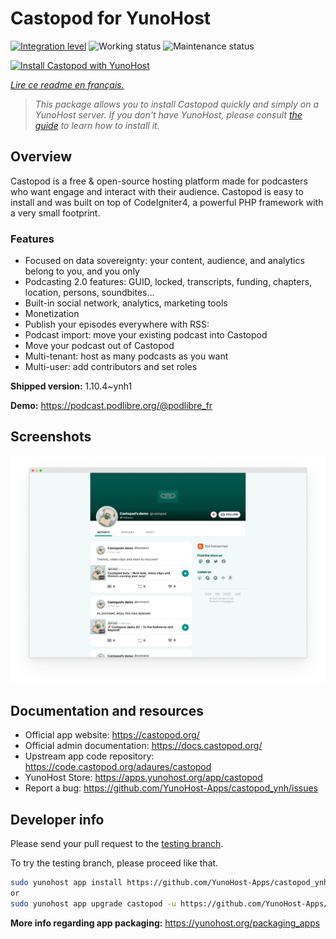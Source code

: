 <!--
N.B.: This README was automatically generated by https://github.com/YunoHost/apps/tree/master/tools/readme_generator
It shall NOT be edited by hand.
-->

# Castopod for YunoHost

[![Integration level](https://dash.yunohost.org/integration/castopod.svg)](https://dash.yunohost.org/appci/app/castopod) ![Working status](https://ci-apps.yunohost.org/ci/badges/castopod.status.svg) ![Maintenance status](https://ci-apps.yunohost.org/ci/badges/castopod.maintain.svg)

[![Install Castopod with YunoHost](https://install-app.yunohost.org/install-with-yunohost.svg)](https://install-app.yunohost.org/?app=castopod)

*[Lire ce readme en français.](./README_fr.md)*

> *This package allows you to install Castopod quickly and simply on a YunoHost server.
If you don't have YunoHost, please consult [the guide](https://yunohost.org/#/install) to learn how to install it.*

## Overview

Castopod is a free & open-source hosting platform made for podcasters who want engage and interact with their audience.
Castopod is easy to install and was built on top of CodeIgniter4, a powerful PHP framework with a very small footprint.


### Features

- Focused on data sovereignty: your content, audience, and analytics belong to you, and you only
- Podcasting 2.0 features: GUID, locked, transcripts, funding, chapters, location, persons, soundbites…
- Built-in social network, analytics, marketing tools
- Monetization
- Publish your episodes everywhere with RSS:
- Podcast import: move your existing podcast into Castopod
- Move your podcast out of Castopod
- Multi-tenant: host as many podcasts as you want
- Multi-user: add contributors and set roles

**Shipped version:** 1.10.4~ynh1

**Demo:** https://podcast.podlibre.org/@podlibre_fr

## Screenshots

![Screenshot of Castopod](./doc/screenshots/screenshot.png)

## Documentation and resources

* Official app website: <https://castopod.org/>
* Official admin documentation: <https://docs.castopod.org/>
* Upstream app code repository: <https://code.castopod.org/adaures/castopod>
* YunoHost Store: <https://apps.yunohost.org/app/castopod>
* Report a bug: <https://github.com/YunoHost-Apps/castopod_ynh/issues>

## Developer info

Please send your pull request to the [testing branch](https://github.com/YunoHost-Apps/castopod_ynh/tree/testing).

To try the testing branch, please proceed like that.

``` bash
sudo yunohost app install https://github.com/YunoHost-Apps/castopod_ynh/tree/testing --debug
or
sudo yunohost app upgrade castopod -u https://github.com/YunoHost-Apps/castopod_ynh/tree/testing --debug
```

**More info regarding app packaging:** <https://yunohost.org/packaging_apps>